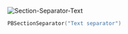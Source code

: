 ![Section-Separator-Text](https://github.com/powerhome/playbook-swift/assets/112719604/8607bc56-57ae-4935-81f2-bc90d0edf8c3)

```swift
PBSectionSeparator("Text separator")
```
